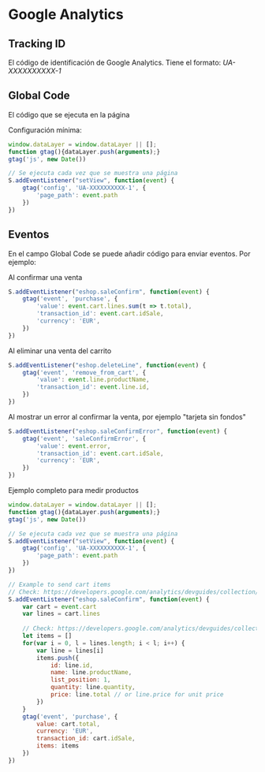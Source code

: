
# Google Analytics

## Tracking ID

El código de identificación de Google Analytics. Tiene el formato: *UA-XXXXXXXXXX-1*

## Global Code

El código que se ejecuta en la página

Configuración mínima:

```javascript
window.dataLayer = window.dataLayer || [];
function gtag(){dataLayer.push(arguments);}
gtag('js', new Date())

// Se ejecuta cada vez que se muestra una página
S.addEventListener("setView", function(event) {
    gtag('config', 'UA-XXXXXXXXXX-1', {
        'page_path': event.path
    })
})
```

## Eventos

En el campo Global Code se puede añadir código para enviar eventos. Por ejemplo:

Al confirmar una venta

```javascript
S.addEventListener("eshop.saleConfirm", function(event) {
    gtag('event', 'purchase', {
        'value': event.cart.lines.sum(t => t.total),
        'transaction_id': event.cart.idSale,
        'currency': 'EUR',
    })
})
```

Al eliminar una venta del carrito

```javascript
S.addEventListener("eshop.deleteLine", function(event) {
    gtag('event', 'remove_from_cart', {
        'value': event.line.productName,
        'transaction_id': event.line.id,
    })
})
```

Al mostrar un error al confirmar la venta, por ejemplo "tarjeta sin fondos"

```javascript
S.addEventListener("eshop.saleConfirmError", function(event) {
    gtag('event', 'saleConfirmError', {
        'value': event.error,
        'transaction_id': event.cart.idSale,
        'currency': 'EUR',
    })
})
```


Ejemplo completo para medir productos

```javascript
window.dataLayer = window.dataLayer || [];
function gtag(){dataLayer.push(arguments);}
gtag('js', new Date())

// Se ejecuta cada vez que se muestra una página
S.addEventListener("setView", function(event) {
    gtag('config', 'UA-XXXXXXXXXX-1', {
        'page_path': event.path
    })
})

// Example to send cart items
// Check: https://developers.google.com/analytics/devguides/collection/gtagjs/enhanced-ecommerce
S.addEventListener("eshop.saleConfirm", function(event) {
    var cart = event.cart
    var lines = cart.lines
  
    // Check: https://developers.google.com/analytics/devguides/collection/gtagjs/enhanced-ecommerce
    let items = []    
    for(var i = 0, l = lines.length; i < l; i++) {
        var line = lines[i]
        items.push({
            id: line.id,
            name: line.productName,
            list_position: 1,
            quantity: line.quantity,
            price: line.total // or line.price for unit price
        })
    }
    gtag('event', 'purchase', {
        value: cart.total,
        currency: 'EUR',
        transaction_id: cart.idSale,
        items: items
    })
})
```
